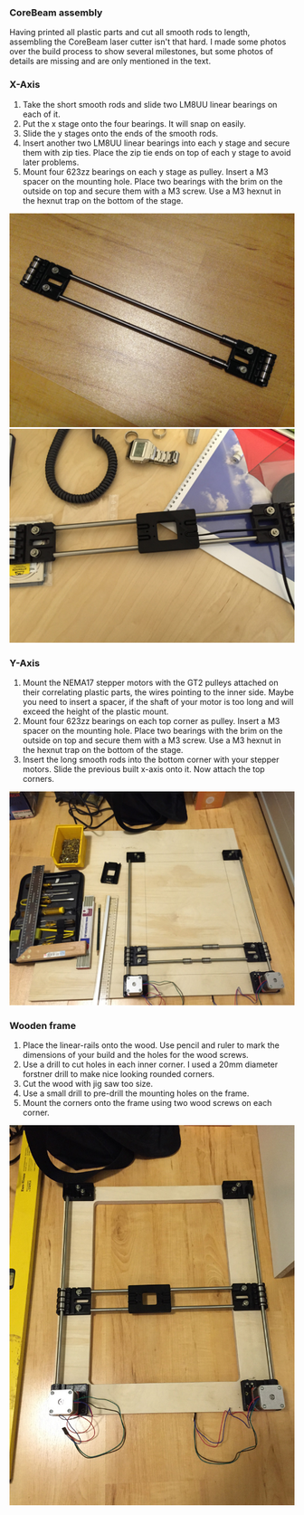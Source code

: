 ### CoreBeam assembly

Having printed all plastic parts and cut all smooth rods to length, assembling the CoreBeam laser cutter isn't that hard. I made some photos over the build process to show several milestones, but some photos of details are missing and are only mentioned in the text.

### X-Axis
1. Take the short smooth rods and slide two LM8UU linear bearings on each of it.
2. Put the x stage onto the four bearings. It will snap on easily.
3. Slide the y stages onto the ends of the smooth rods.
4. Insert another two LM8UU linear bearings into each y stage and secure them with zip ties. Place the zip tie ends on top of each y stage to avoid later problems.
5. Mount four 623zz bearings on each y stage as pulley. Insert a M3 spacer on the mounting hole. Place two bearings with the brim on the outside on top and secure them with a M3 screw. Use a M3 hexnut in the hexnut trap on the bottom of the stage.

![photo of x-axis, missing two linear bearings](x-axis.jpg)
![photo of x-axis with effector attached](x-axis-with-effector.jpg)

### Y-Axis
1. Mount the NEMA17 stepper motors with the GT2 pulleys attached on their correlating plastic parts, the wires pointing to the inner side. Maybe you need to insert a spacer, if the shaft of your motor is too long and will exceed the height of the plastic mount.
2. Mount four 623zz bearings on each top corner as pulley. Insert a M3 spacer on the mounting hole. Place two bearings with the brim on the outside on top and secure them with a M3 screw. Use a M3 hexnut in the hexnut trap on the bottom of the stage.
3. Insert the long smooth rods into the bottom corner with your stepper motors. Slide the previous built x-axis onto it. Now attach the top corners.

![photo of y-axis, x-axis attached](linear-axis-on-wood.jpg)

### Wooden frame
1. Place the linear-rails onto the wood. Use pencil and ruler to mark the dimensions of your build and the holes for the wood screws.
2. Use a drill to cut holes in each inner corner. I used a 20mm diameter forstner drill to make nice looking rounded corners.
3. Cut the wood with jig saw too size.
4. Use a small drill to pre-drill the mounting holes on the frame.
5. Mount the corners onto the frame using two wood screws on each corner.

![photo of wooden frame with linear rails attached](linear-axis-on-wood-cut.jpg)